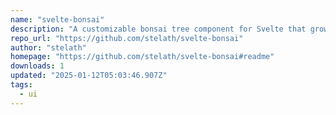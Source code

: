 ```yaml
---
name: "svelte-bonsai"
description: "A customizable bonsai tree component for Svelte that grows and animates over time."
repo_url: "https://github.com/stelath/svelte-bonsai"
author: "stelath"
homepage: "https://github.com/stelath/svelte-bonsai#readme"
downloads: 1
updated: "2025-01-12T05:03:46.907Z"
tags: 
  - ui
---
```

